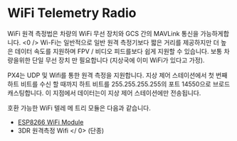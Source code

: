 # WiFi Telemetry Radio

WiFi 원격 측정법은 차량의 WiFi 무선 장치와 GCS 간의 MAVLink 통신을 가능하게합니다. <0 /> Wi-Fi는 일반적으로 일반 원격 측정기보다 짧은 거리를 제공하지만 더 높은 데이터 속도를 지원하며 FPV / 비디오 피드를보다 쉽게 지원할 수 있습니다. 보통 차량을위한 단일 무선 장치 만 필요합니다 (지상국에 이미 WiFi가 있다고 가정).

PX4는 UDP 및 Wifi를 통한 원격 측정을 지원합니다. 지상 제어 스테이션에서 첫 번째 하트 비트를 수신 할 때까지 하트 비트를 255.255.255.255의 포트 14550으로 브로드 캐스팅합니다. 이 지점에서 데이터는이 지상 제어 스테이션에만 전송됩니다.

호환 가능한 WiFi 텔레 메 트리 모듈은 다음과 같습니다.

* [ESP8266 WiFi Module](../telemetry/esp8266_wifi_module.md)
*  3DR 원격측정 Wifi </ 0> (단종)</li> </ul>